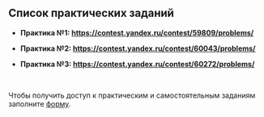 ## Список практических заданий

- **Практика №1: https://contest.yandex.ru/contest/59809/problems/**

- **Практика №2: https://contest.yandex.ru/contest/60043/problems/**

- **Практика №3: https://contest.yandex.ru/contest/60272/problems/**

<br>

Чтобы получить доступ к практическим и самостоятельным заданиям заполните [форму](https://docs.google.com/forms/d/e/1FAIpQLScDilZL5vCsdFUPQC8H8AukhPGs2uMIK4SvOseJyEgn8lnZ2A/viewform?usp=sf_link).
